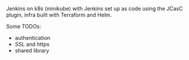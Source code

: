 Jenkins on k8s (minikube) with Jenkins set up as code using the JCasC plugin, infra built with Terraform and Helm.

Some TODOs:
* authentication
* SSL and https
* shared library
